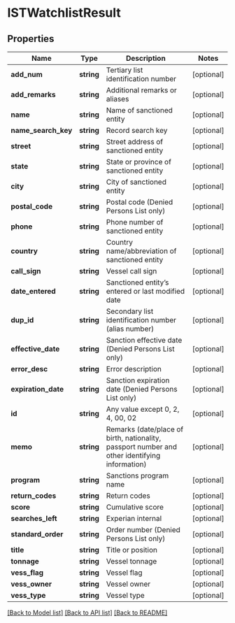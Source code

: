 # ISTWatchlistResult

## Properties
Name | Type | Description | Notes
------------ | ------------- | ------------- | -------------
**add_num** | **string** | Tertiary list identification number | [optional] 
**add_remarks** | **string** | Additional remarks or aliases | [optional] 
**name** | **string** | Name of sanctioned entity | [optional] 
**name_search_key** | **string** | Record search key | [optional] 
**street** | **string** | Street address of sanctioned entity | [optional] 
**state** | **string** | State or province of sanctioned entity | [optional] 
**city** | **string** | City of sanctioned entity | [optional] 
**postal_code** | **string** | Postal code (Denied Persons List only) | [optional] 
**phone** | **string** | Phone number of sanctioned entity | [optional] 
**country** | **string** | Country name/abbreviation of sanctioned entity | [optional] 
**call_sign** | **string** | Vessel call sign | [optional] 
**date_entered** | **string** | Sanctioned entity’s entered or last modified date | [optional] 
**dup_id** | **string** | Secondary list identification number (alias number) | [optional] 
**effective_date** | **string** | Sanction effective date (Denied Persons List only) | [optional] 
**error_desc** | **string** | Error description | [optional] 
**expiration_date** | **string** | Sanction expiration date (Denied Persons List only) | [optional] 
**id** | **string** | Any value except 0, 2, 4, 00, 02 | [optional] 
**memo** | **string** | Remarks (date/place of birth, nationality, passport number and other identifying information) | [optional] 
**program** | **string** | Sanctions program name | [optional] 
**return_codes** | **string** | Return codes | [optional] 
**score** | **string** | Cumulative score | [optional] 
**searches_left** | **string** | Experian internal | [optional] 
**standard_order** | **string** | Order number (Denied Persons List only) | [optional] 
**title** | **string** | Title or position | [optional] 
**tonnage** | **string** | Vessel tonnage | [optional] 
**vess_flag** | **string** | Vessel flag | [optional] 
**vess_owner** | **string** | Vessel owner | [optional] 
**vess_type** | **string** | Vessel type | [optional] 

[[Back to Model list]](../README.md#documentation-for-models) [[Back to API list]](../README.md#documentation-for-api-endpoints) [[Back to README]](../README.md)


